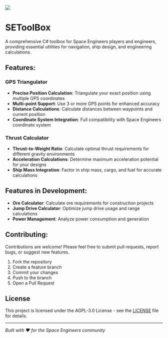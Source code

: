 [<a href="https://github.com/Mr-Baguetter/SEToolBox/releases/latest"><img src="https://img.shields.io/github/downloads/Mr-Baguetter/SEToolBox/total"></a>](https://img.shields.io/github/downloads/Mr-Baguetter/SEToolBox/total?style=for-the-badge) <br>
# SEToolBox
A comprehensive C# toolbox for Space Engineers players and engineers, providing essential utilities for navigation, ship design, and engineering calculations.

## Features:

### GPS Triangulator
- **Precise Position Calculation**: Triangulate your exact position using multiple GPS coordinates
- **Multi-point Support**: Use 3 or more GPS points for enhanced accuracy
- **Distance Calculations**: Calculate distances between waypoints and current position
- **Coordinate System Integration**: Full compatibility with Space Engineers coordinate system

### Thrust Calculator
- **Thrust-to-Weight Ratio**: Calculate optimal thrust requirements for different gravity environments
- **Acceleration Calculations**: Determine maximum acceleration potential for your designs
- **Ship Mass Integration**: Factor in ship mass, cargo, and fuel for accurate calculations

## Features in Development:

- **Ore Calculator**: Calculate ore requirements for construction projects
- **Jump Drive Calculator**: Optimize jump drive usage and range calculations
- **Power Management**: Analyze power consumption and generation

## Contributing:

Contributions are welcome! Please feel free to submit pull requests, report bugs, or suggest new features.

1. Fork the repository
2. Create a feature branch
3. Commit your changes
4. Push to the branch
5. Open a Pull Request

## License

This project is licensed under the AGPL-3.0 License - see the [LICENSE](LICENSE) file for details.

---

*Built with ❤️ for the Space Engineers community*
